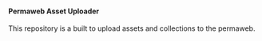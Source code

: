 #### Permaweb Asset Uploader

This repository is a built to upload assets and collections to the permaweb.
